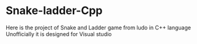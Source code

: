 # Snake-ladder-Cpp
Here is the project of Snake and Ladder game from ludo in C++ language
Unofficially it is designed for Visual studio
